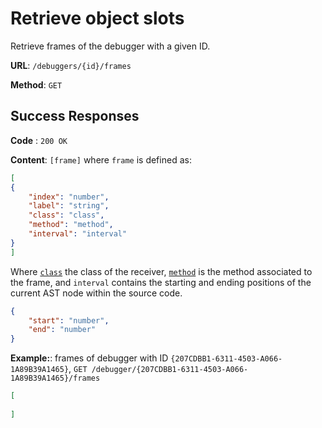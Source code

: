 # Retrieve object slots
Retrieve frames of the debugger with a given ID.

**URL**: `/debuggers/{id}/frames`

**Method**: `GET`

## Success Responses

**Code** : `200 OK`

**Content**: `[frame]` where `frame` is defined as:
```json
[
{
    "index": "number",
    "label": "string",
    "class": "class",
    "method": "method",
    "interval": "interval"
}
]
```

Where [`class`](../../../../../code/classes/name/get.md) the class of the receiver, [`method`](../../../../../objects/id/get.md) is the method associated to the frame,  and `interval` contains the starting and ending positions of the current AST node within the source code. 

```json
{
    "start": "number",
    "end": "number"
}
```


**Example:**: frames of debugger with ID `{207CDBB1-6311-4503-A066-1A89B39A1465}`, `GET /debugger/{207CDBB1-6311-4503-A066-1A89B39A1465}/frames`
```json
[
    
]
```